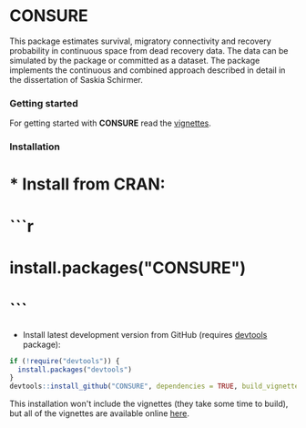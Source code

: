# CONSURE
This package estimates survival, migratory connectivity and recovery probability in continuous space from dead recovery data. The data can be simulated by the package or committed as a dataset. The package implements the continuous and combined approach described in detail in the dissertation of Saskia Schirmer.

### Getting started
For getting started with **CONSURE** read the [vignettes](https://github.com/SaskiaSchirmer/CONSURE).

### Installation

# * Install from CRAN:
# 
# ```r
# install.packages("CONSURE")
# ```

* Install latest development version from GitHub (requires [devtools](https://github.com/hadley/devtools) package):

```r
if (!require("devtools")) {
  install.packages("devtools")
}
devtools::install_github("CONSURE", dependencies = TRUE, build_vignettes = FALSE)
```

This installation won't include the vignettes (they take some time to build), but all of the vignettes are 
available online [here](https://github.com/SaskiaSchirmer/CONSURE).

